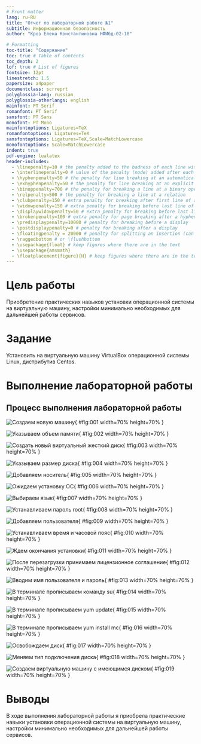 ```yaml
---
# Front matter
lang: ru-RU
title: "Отчет по лабораторной работе №1"
subtitle: Информационная безопасность
author: "Кроз Елена Константиновна НФИбд-02-18"

# Formatting
toc-title: "Содержание"
toc: true # Table of contents
toc_depth: 2
lof: true # List of figures
fontsize: 12pt
linestretch: 1.5
papersize: a4paper
documentclass: scrreprt
polyglossia-lang: russian
polyglossia-otherlangs: english
mainfont: PT Serif
romanfont: PT Serif
sansfont: PT Sans
monofont: PT Mono
mainfontoptions: Ligatures=TeX
romanfontoptions: Ligatures=TeX
sansfontoptions: Ligatures=TeX,Scale=MatchLowercase
monofontoptions: Scale=MatchLowercase
indent: true
pdf-engine: lualatex
header-includes:
  - \linepenalty=10 # the penalty added to the badness of each line within a paragraph (no associated penalty node) Increasing the υalue makes tex try to haυe fewer lines in the paragraph.
  - \interlinepenalty=0 # υalue of the penalty (node) added after each line of a paragraph.
  - \hyphenpenalty=50 # the penalty for line breaking at an automatically inserted hyphen
  - \exhyphenpenalty=50 # the penalty for line breaking at an explicit hyphen
  - \binoppenalty=700 # the penalty for breaking a line at a binary operator
  - \relpenalty=500 # the penalty for breaking a line at a relation
  - \clubpenalty=150 # extra penalty for breaking after first line of a paragraph
  - \widowpenalty=150 # extra penalty for breaking before last line of a paragraph
  - \displaywidowpenalty=50 # extra penalty for breaking before last line before a display math
  - \brokenpenalty=100 # extra penalty for page breaking after a hyphenated line
  - \predisplaypenalty=10000 # penalty for breaking before a display
  - \postdisplaypenalty=0 # penalty for breaking after a display
  - \floatingpenalty = 20000 # penalty for splitting an insertion (can only be split footnote in standard LaTeX)
  - \raggedbottom # or \flushbottom
  - \usepackage{float} # keep figures where there are in the text
  - \usepackage{amsmath}
  - \floatplacement{figure}{H} # keep figures where there are in the text
---
```


# Цель работы

Приобретение практических навыков установки операционной системы на виртуальную машину, настройки минимально необходимых для
дальнейшей работы сервисов.

# Задание

Установить на виртуальную машину VirtualBox операционной системы
Linux, дистрибутив Centos.


# Выполнение лабораторной работы

## Процесс выполнения лабораторной работы

![Создаем новую машину](image/1.png){ #fig:001 width=70% height=70% }



![Указываем объем памяти](image/2.png){ #fig:002 width=70% height=70% }



![Создать новый виртуальный жесткий диск](image/3.png){ #fig:003 width=70% height=70% }


![Указываем размер диска](image/4.png){ #fig:004 width=70% height=70% }



![Добавляем носитель](image/5.png){ #fig:005 width=70% height=70% }



![Ожидаем установку ОС](image/6.png){ #fig:006 width=70% height=70% }


![Выбираем язык](image/7.png){ #fig:007 width=70% height=70% }


![Устанавливаем пароль root](image/8.png){ #fig:008 width=70% height=70% }



![Добавляем пользователя](image/9.png){ #fig:009 width=70% height=70% }



![Устанавливаем время и часовой пояс](image/10.png){ #fig:010 width=70% height=70% }



![Ждем окончания установки](image/11.png){ #fig:011 width=70% height=70% }



![После перезагрузки принимаем лицензионное соглашение](image/12.png){ #fig:012 width=70% height=70% }



![Вводим имя пользователя и пароль](image/13.png){ #fig:013 width=70% height=70% }



![В терминале прописываем команду su](image/14.png){ #fig:014 width=70% height=70% }



![В терминале прописываем yum update](image/15.png){ #fig:015 width=70% height=70% }



![В терминале прописываем yum install mc](image/16.png){ #fig:016 width=70% height=70% }



![Освобождаем диск](image/17.png){ #fig:017 width=70% height=70% }



![Меняем тип подключения диска](image/18.png){ #fig:018 width=70% height=70% }



![Создаем виртуальную машину с имеющимся диском](image/19.png){ #fig:019 width=70% height=70% }

# Выводы

В ходе выполнения лабораторной работы я приобрела практические навыки установки операционной системы на виртуальную машину, настройки минимально необходимых для
дальнейшей работы сервисов.